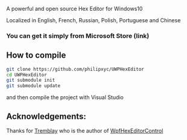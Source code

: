 A powerful and open source Hex Editor for Windows10

Localized in English, French, Russian, Polish, Portuguese and Chinese

### You can get it simply from Microsoft Store (link)

## How to compile

```bash
git clone https://github.com/philipxyc/UWPHexEditor
cd UWPHexEditor
git submodule init
git submodule update
```
and then compile the project with Visual Studio

<!-- ### If you think this tool helpful, hit the ⭐️ button please. -->

## Acknowledgements:

Thanks for [Tremblay](https://github.com/abbaye) who is the author of [WpfHexEditorControl](https://github.com/abbaye/WpfHexEditorControl)
